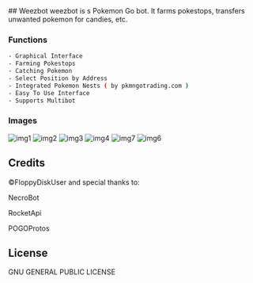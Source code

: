 <snippet>
  <content>
## Weezbot
weezbot is s Pokemon Go bot. It farms pokestops, transfers unwanted pokemon for candies, etc.

### Functions
```sh
- Graphical Interface
- Farming Pokestops
- Catching Pokemon
- Select Position by Address
- Integrated Pokemon Nests ( by pkmngotrading.com )
- Easy To Use Interface
- Supports Multibot
```

### Images

![img1](https://cloud.githubusercontent.com/assets/21108606/18036834/b6055e3e-6d75-11e6-97eb-71a69b096d2c.PNG)
![img2](https://cloud.githubusercontent.com/assets/21108606/18036835/cc28d042-6d75-11e6-8d1f-d70f9c911af5.PNG)
![img3](https://cloud.githubusercontent.com/assets/21108606/18036836/d740b8e6-6d75-11e6-8e7a-d8e89eee94d1.PNG)
![img4](https://cloud.githubusercontent.com/assets/21108606/18036850/02de3df2-6d76-11e6-9f50-d27c342cddc9.PNG)
![img7](https://cloud.githubusercontent.com/assets/21108606/18036854/0dd36322-6d76-11e6-9fab-d813ca939048.PNG)
![img6](https://cloud.githubusercontent.com/assets/21108606/18036863/29993384-6d76-11e6-8710-e90f7d167d6c.PNG)

## Credits
©FloppyDiskUser
and special thanks to:

NecroBot

RocketApi

POGOProtos


## License
GNU GENERAL PUBLIC LICENSE
</content>

</snippet>
